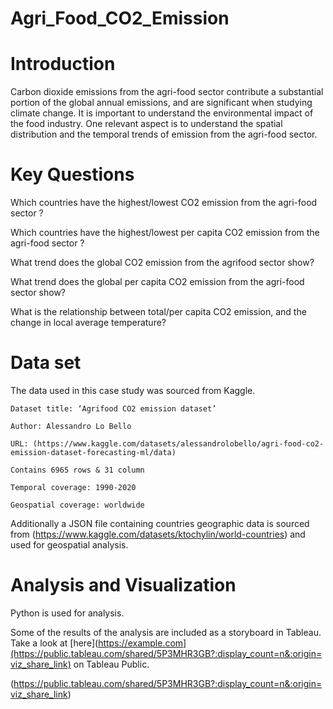 # Agri_Food_CO2_Emission
# Introduction

Carbon dioxide emissions from the agri-food sector contribute a substantial portion of the global annual emissions, and are significant when studying climate change. It is important to understand the environmental impact of the food industry. One relevant aspect is to understand the spatial distribution and the temporal trends of emission from the agri-food sector. 

# Key Questions 

Which countries have the highest/lowest CO2 emission from the agri-food sector ?

Which countries have the highest/lowest per capita CO2 emission from the agri-food sector ?

What trend does the global CO2 emission from the agrifood sector show?

What trend does the global per capita CO2 emission from the agri-food sector show?

What is the relationship between total/per capita CO2 emission, and the change in local average temperature?


# Data set

The data used in this case study was sourced from Kaggle.

    Dataset title: ‘Agrifood CO2 emission dataset’
   
    Author: Alessandro Lo Bello 
   
    URL: (https://www.kaggle.com/datasets/alessandrolobello/agri-food-co2-emission-dataset-forecasting-ml/data)
   
    Contains 6965 rows & 31 column

    Temporal coverage: 1990-2020

    Geospatial coverage: worldwide 

Additionally a JSON file containing countries geographic data is sourced from (https://www.kaggle.com/datasets/ktochylin/world-countries) and used for geospatial analysis. 

# Analysis and Visualization
Python is used for analysis.

Some of the results of the analysis are included as a storyboard in Tableau. Take a look at [here](https://example.com](https://public.tableau.com/shared/5P3MHR3GB?:display_count=n&:origin=viz_share_link) on Tableau Public.


(https://public.tableau.com/shared/5P3MHR3GB?:display_count=n&:origin=viz_share_link)





